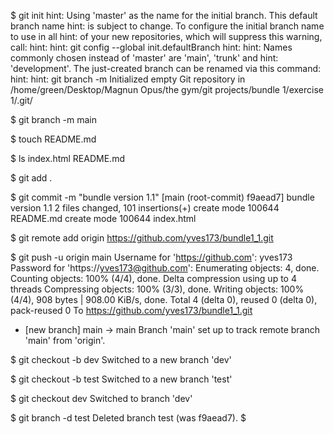 

$ git init
hint: Using 'master' as the name for the initial branch. This default branch name
hint: is subject to change. To configure the initial branch name to use in all
hint: of your new repositories, which will suppress this warning, call:
hint: 
hint: 	git config --global init.defaultBranch <name>
hint: 
hint: Names commonly chosen instead of 'master' are 'main', 'trunk' and
hint: 'development'. The just-created branch can be renamed via this command:
hint: 
hint: 	git branch -m <name>
Initialized empty Git repository in /home/green/Desktop/Magnun Opus/the gym/git projects/bundle 1/exercise 1/.git/
 
$ git branch -m main
 
$ touch README.md
 
$ ls
index.html  README.md
 
$ git add .
 
$ git commit -m "bundle version 1.1"
[main (root-commit) f9aead7] bundle version 1.1
 2 files changed, 101 insertions(+)
 create mode 100644 README.md
 create mode 100644 index.html
 
$ git remote add origin https://github.com/yves173/bundle1_1.git
 
$ git push -u origin main
Username for 'https://github.com': yves173
Password for 'https://yves173@github.com': 
Enumerating objects: 4, done.
Counting objects: 100% (4/4), done.
Delta compression using up to 4 threads
Compressing objects: 100% (3/3), done.
Writing objects: 100% (4/4), 908 bytes | 908.00 KiB/s, done.
Total 4 (delta 0), reused 0 (delta 0), pack-reused 0
To https://github.com/yves173/bundle1_1.git
 * [new branch]      main -> main
Branch 'main' set up to track remote branch 'main' from 'origin'.
 
$ git checkout -b dev 
Switched to a new branch 'dev'
 
$ git checkout -b test
Switched to a new branch 'test'
 
$ git checkout dev 
Switched to branch 'dev'
 
$ git branch -d test
Deleted branch test (was f9aead7).
$ 
